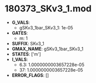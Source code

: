 # 180373_SKv3_1.mod

- **G_VALS**:
  - gSKv3_1bar_SKv3_1: 1e-05
- **GATES**:
  - m: 1
- **SUFFIX**: SKv3_1
- **GMAX_NAME**: gSKv3_1bar_SKv3_1
- **STATES**: ['m']
- **I_VALS**:
  - 6.3: 1.0000000003657228e-05
  - 37: 1.0000000003657228e-05
- **ERROR_FLAGS**: []
